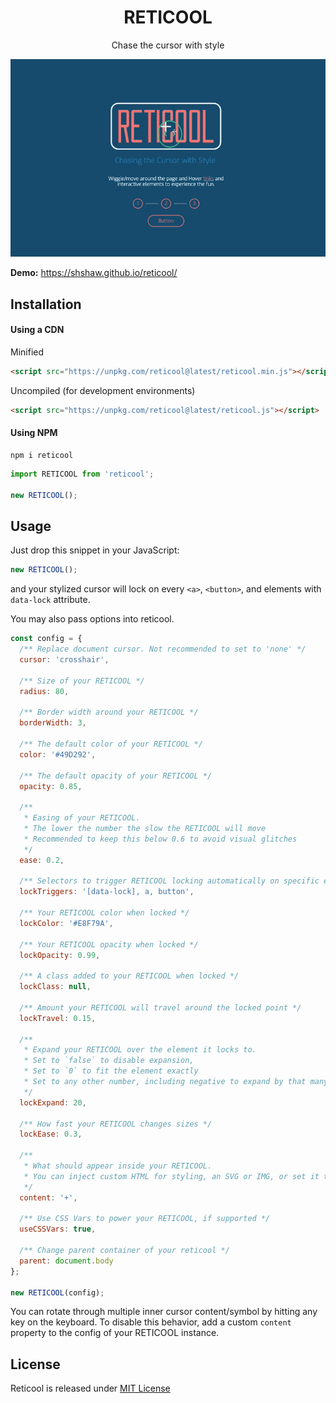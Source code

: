 <h1 align="center">RETICOOL</h1>

<p align="center">Chase the cursor with style</p>

<div align="center">

![Reticool Usage](https://raw.githubusercontent.com/shshaw/reticool/master/assets/reticool.gif)

</div>

**Demo:** https://shshaw.github.io/reticool/

## Installation

#### Using a CDN

Minified

```html
<script src="https://unpkg.com/reticool@latest/reticool.min.js"></script>
```

Uncompiled (for development environments)

```html
<script src="https://unpkg.com/reticool@latest/reticool.js"></script>
```

#### Using NPM
```
npm i reticool
```

```js
import RETICOOL from 'reticool';

new RETICOOL();
```

## Usage
Just drop this snippet in your JavaScript:

```js
new RETICOOL();
```

and your stylized cursor will lock on every `<a>`, `<button>`, and
elements with `data-lock` attribute.

You may also pass options into reticool.

```js
const config = {
  /** Replace document cursor. Not recommended to set to 'none' */
  cursor: 'crosshair',

  /** Size of your RETICOOL */
  radius: 80,

  /** Border width around your RETICOOL */
  borderWidth: 3,

  /** The default color of your RETICOOL */
  color: '#49D292',

  /** The default opacity of your RETICOOL */
  opacity: 0.85,

  /**
   * Easing of your RETICOOL.
   * The lower the number the slow the RETICOOL will move
   * Recommended to keep this below 0.6 to avoid visual glitches
   */
  ease: 0.2,

  /** Selectors to trigger RETICOOL locking automatically on specific elements */
  lockTriggers: '[data-lock], a, button',

  /** Your RETICOOL color when locked */
  lockColor: '#E8F79A',

  /** Your RETICOOL opacity when locked */
  lockOpacity: 0.99,

  /** A class added to your RETICOOL when locked */
  lockClass: null,

  /** Amount your RETICOOL will travel around the locked point */
  lockTravel: 0.15,

  /**
   * Expand your RETICOOL over the element it locks to.
   * Set to `false` to disable expansion,
   * Set to `0` to fit the element exactly
   * Set to any other number, including negative to expand by that many pixels around the element
   */
  lockExpand: 20,

  /** How fast your RETICOOL changes sizes */
  lockEase: 0.3,

  /**
   * What should appear inside your RETICOOL.
   * You can inject custom HTML for styling, an SVG or IMG, or set it to null for no center
   */
  content: '+',

  /** Use CSS Vars to power your RETICOOL, if supported */
  useCSSVars: true,

  /** Change parent container of your reticool */
  parent: document.body
};

new RETICOOL(config);
```

You can rotate through multiple inner cursor content/symbol by hitting any key on the keyboard.
To disable this behavior, add a custom `content` property to the config of your RETICOOL instance.

## License

Reticool is released under [MIT License](./LICENSE)
